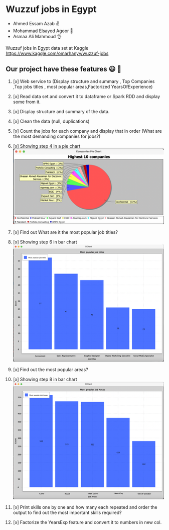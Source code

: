 # Wuzzuf jobs in Egypt

- Ahmed Essam Azab :v:
- Mohammad Elsayed Agoor 	:wave:
- Asmaa Ali Mahmoud :ok_hand:

Wuzzuf jobs in Egypt data set at Kaggle
https://www.kaggle.com/omarhanyy/wuzzuf-jobs

## Our project have these features :smiley: :star_struck:

1. [x] Web service to (Display structure and summary , Top Companies ,Top jobs titles , most popular areas,Factorized YearsOfExperience)
 

2. [x] Read data set and convert it to dataframe or Spark RDD and display some from it.
3. [x] Display structure and summary of the data.
4. [x] Clean the data (null, duplications)
5. [x] Count the jobs for each company and display that in order (What are the most demanding companies for jobs?)
6. [x] Showing step 4 in a pie chart 
![alt text](https://github.com/ahmedazab1235/Wuzzuf-jobs-in-Egypt/blob/main/img/Screen%20Shot%202021-07-06%20at%204.29.09%20PM.png?raw=true)
7. [x] Find out What are it the most popular job titles? 
8. [x] Showing step 6 in bar chart 
![alt text](https://github.com/ahmedazab1235/Wuzzuf-jobs-in-Egypt/blob/main/img/title.png?raw=true)
8. [x] Find out the most popular areas?
9. [x] Showing step 8 in bar chart 
![alt text](https://github.com/ahmedazab1235/Wuzzuf-jobs-in-Egypt/blob/main/img/area.png?raw=true)
10. [x] Print skills one by one and how many each repeated and order the output to find out the most important skills required?
11. [x] Factorize the YearsExp feature and convert it to numbers in new col. 
